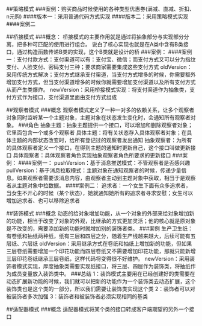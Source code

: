 ##策略模式
###案例：购买商品时候使用的各种类型优惠券(满减、直减、折扣、n元购)
####版本一：采用普通代码方式实现
####版本二：采用策略模式实现
####案例二

##桥接模式
###概念：
桥接模式的主要作用就是通过将抽象部分与实现部分分离，把多种可匹配的使用进行组合。
说白了核心实现也就是在A类中含有B类接口，通过构造函数传递B类的实现，这个B类就是设计的桥
###案例：
####案例一：支付付款方式：支付渠道可以有：支付宝、微信；而支付方式又可以分为指纹支付、人脸支付、密码支付三种；要求商家需要集成这些支付方式
oldVersion：采用传统方式解决；支付方式继承支付渠道，当支付方式增多的时候，你需要额外增加支付方式，但当支付渠道增多的时候你就需要增加支付渠道以及所有支付方式从而产生类爆炸。
newVersion：采用桥接模式实现：将支付渠道作为抽象类，支付方式作为接口，支付渠道里面由支付方式组成

##观察者模式
###概念
观察者模式定义了一种一对多的依赖关系，让多个观察者对象同时监听某一个主题对象，主题对象在状态发生变化时，会通知所有观察者对象。
###角色
抽象主题：抽象主题提供一个接口，可以增加和删除观察者对象；它里面包含一个或多个观察者
具体主题：将有关状态存入具体观察者对象；在具体主题的内部状态改变时，给所有登记过的观察者发出通知
抽象观察者：为所有的具体观察者定义一个接口，在得到主题的通知时更新自己，这个接口叫做更新接口
具体观察者：具体观察者角色实现抽象观察者角色所要求的更新接口
###案例：
####案例一：
pushVersion：基于消息推送模式：不管观察者是否感兴趣
pullVersion：基于消息拉取模式：主题对象在通知观察者的时候，传递少量信息。如果观察者需要该消息内容，由观察者主动到主题对象中获取，相当于是观察者从主题对象中拉数据。
####案例二：
追求者：一个女生下面有众多追求者，当女生不开心的时候（某个状态），她就通知她所有的追求者寻求安慰；女生可以增加追求者、也可以移除追求者

##装饰模式
###概念
动态的给对象增加功能，从一个对象的外部来给对象增加新的功能，相当于改变了对象的外观，比继承的方式更加灵活；他的核心就是原对象是不改变的，需要添加新的功能时就增加别的装饰者类。
###案例
生产卫生纸：有卷纸和抽纸两种纸，纸有三层和四层之分，随着生产线越来越大，后续可能有五层纸、六层纸
oldVersion：采用继承方式在卷纸和抽纸上增加新的功能，但如果三层卷纸需要增加一个印花功能而四层卷纸又不需要增加印花功能，那就只能新增三层印花卷纸继承三层卷纸，这样代码将变得很不好维护。
newVersion：采用装饰者模式实现，厚度抽象类需要实现纸接口，将三层、四层作为装饰类，将抽纸作为成员变量放入装饰类中。
###总结
1：装饰模式主要用在已经创建好的类需要在动态扩展新功能的时候，我们就可以把新的功能作为一个装饰类去动态扩展，这个装饰类也是这个类的一部分，所以我们需要让装饰类实现这个类
2：装饰者可以对被装饰者多次加强
3：装饰者和被装饰者必须实现相同的基类


##适配器模式
###概念
适配器模式将某个类的接口转成客户端期望的另外一个接口


